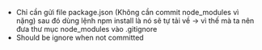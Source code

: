 - Chỉ cần gửi file package.json (Không cần commit node_modules vì nặng) sau đó dùng lệnh npm install là nó sẽ tự tải về -> vì thế mà ta nên đưa thư mục node_modules vào .gitignore
- Should be ignore when not committed
